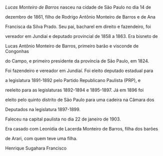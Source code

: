 

*Lucas Monteiro de Barros* nasceu na cidade de São Paulo no dia 14 de

dezembro de 1861, filho de Rodrigo Antônio Monteiro de Barros e de Ana

Francisca da Silva Prado. Seu pai, bacharel em direito e fazendeiro, foi

vereador em Jundiaí e deputado provincial de 1858 a 1863. Era bisneto de

Lucas Antônio Monteiro de Barros, primeiro barão e visconde de Congonhas

do Campo, e primeiro presidente da província de São Paulo, em 1824.



Foi fazendeiro e vereador em Jundiaí. Foi eleito deputado estadual para

a legislatura 1891-1892 pelo Partido Republicano Paulista (PRP), e

reeleito para as legislaturas 1892-1894 e 1895-1897. Já em 1896 foi

eleito pelo quinto distrito de São Paulo para uma cadeira na Câmara dos

Deputados na legislatura 1897-1899.



Faleceu na capital paulista no dia 22 de janeiro de 1903.



Era casado com Leonídia de Lacerda Monteiro de Barros, filha dos barões

de Arari, com quem teve uma filha.



Henrique Sugahara Francisco



